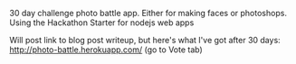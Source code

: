 30 day challenge photo battle app.  Either for making faces or photoshops.  Using the Hackathon Starter for nodejs web apps

Will post link to blog post writeup, but here's what I've got  after 30 days: http://photo-battle.herokuapp.com/
(go to Vote tab)